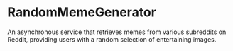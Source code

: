 # RandomMemeGenerator
An asynchronous service that retrieves memes from various subreddits on Reddit, providing users with a random selection of entertaining images. 
